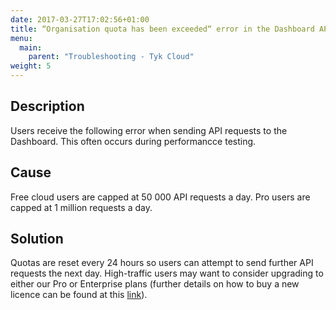 ```yaml
---
date: 2017-03-27T17:02:56+01:00
title: “Organisation quota has been exceeded“ error in the Dashboard API
menu:
  main:
    parent: "Troubleshooting - Tyk Cloud"
weight: 5 
---
```


## Description

Users receive the following error when sending API requests to the Dashboard. This often occurs during performancce testing.

## Cause

Free cloud users are capped at 50 000 API requests a day. Pro users are capped at 1 million requests a day.

## Solution

Quotas are reset every 24 hours so users can attempt to send further API requests the next day. High-traffic users may want to consider upgrading to either our Pro or Enterprise plans (further details on how to buy a new licence can be found at this [link][1]).

 [1]: https://site-dev.tykbeta.com/compare-api-management-platforms/